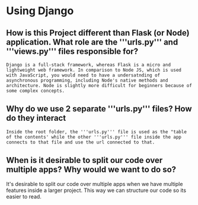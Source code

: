 # Using Django

## How is this Project different than Flask (or Node) application. What role are the '''urls.py''' and '''views.py''' files responsible for?
    Django is a full-stack framework, whereas Flask is a micro and lightweight web framework. In comparison to Node JS, which is used with JavaScript, you would need to have a undersatnding of asynchronous programming, including Node's native methods and architecture. Node is slightly more difficult for beginners because of some complex concepts.

## Why do we use 2 separate '''urls.py''' files? How do they interact
    Inside the root folder, the '''urls.py''' file is used as the "table of the contents' while the other '''urls.py''' file inside the app connects to that file and use the url connected to that. 

## When is it desirable to split our code over multiple apps? Why would we want to do so?
   It's desirable to split our code over multiple apps when we have multiple features inside a larger project. This way we can structure our code so its easier to read.
